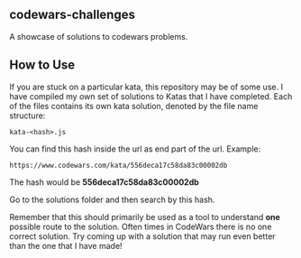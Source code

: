 ## codewars-challenges
A showcase of solutions to codewars problems.

## How to Use

If you are stuck on a particular kata, this repository may be of some use. I have compiled my own set of solutions to Katas that I have completed. Each of the files contains its own kata solution, denoted by the file name structure:

```kata-<hash>.js```

You can find this hash inside the url as end part of the url. Example:

``` https://www.codewars.com/kata/556deca17c58da83c00002db ```

The hash would be **556deca17c58da83c00002db**

Go to the solutions folder and then search by this hash.

Remember that this should primarily be used as a tool to understand **one** possible route to the solution. Often times in CodeWars there is no one correct solution. Try coming up with a solution that may run even better than the one that I have made!

